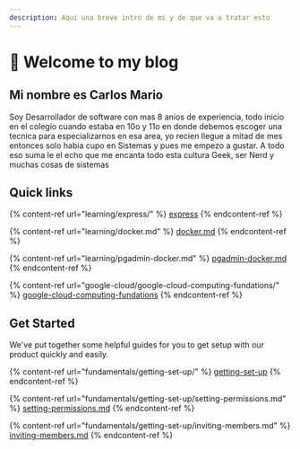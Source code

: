 ```yaml
---
description: Aqui una breve intro de mi y de que va a tratar esto
---
```


# 👋 Welcome to my blog

## Mi nombre es Carlos Mario

Soy Desarrollador de software con mas 8 anios de experiencia, todo inicio en el colegio cuando estaba en 10o y 11o en donde debemos escoger una tecnica para especializarnos en esa area, yo recien llegue a mitad de mes entonces solo habia cupo en Sistemas y pues me empezo a gustar. A todo eso suma le el echo que me encanta todo esta cultura Geek, ser Nerd y muchas cosas de sistemas&#x20;

## Quick links

{% content-ref url="learning/express/" %}
[express](learning/express/)
{% endcontent-ref %}

{% content-ref url="learning/docker.md" %}
[docker.md](learning/docker.md)
{% endcontent-ref %}

{% content-ref url="learning/pgadmin-docker.md" %}
[pgadmin-docker.md](learning/pgadmin-docker.md)
{% endcontent-ref %}

{% content-ref url="google-cloud/google-cloud-computing-fundations/" %}
[google-cloud-computing-fundations](google-cloud/google-cloud-computing-fundations/)
{% endcontent-ref %}

## Get Started

We've put together some helpful guides for you to get setup with our product quickly and easily.

{% content-ref url="fundamentals/getting-set-up/" %}
[getting-set-up](fundamentals/getting-set-up/)
{% endcontent-ref %}

{% content-ref url="fundamentals/getting-set-up/setting-permissions.md" %}
[setting-permissions.md](fundamentals/getting-set-up/setting-permissions.md)
{% endcontent-ref %}

{% content-ref url="fundamentals/getting-set-up/inviting-members.md" %}
[inviting-members.md](fundamentals/getting-set-up/inviting-members.md)
{% endcontent-ref %}
